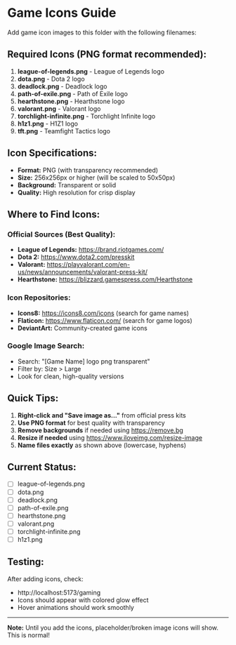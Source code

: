 # Game Icons Guide

Add game icon images to this folder with the following filenames:

## Required Icons (PNG format recommended):

1. **league-of-legends.png** - League of Legends logo
2. **dota.png** - Dota 2 logo
3. **deadlock.png** - Deadlock logo
4. **path-of-exile.png** - Path of Exile logo
5. **hearthstone.png** - Hearthstone logo
6. **valorant.png** - Valorant logo
7. **torchlight-infinite.png** - Torchlight Infinite logo
8. **h1z1.png** - H1Z1 logo
9. **tft.png** - Teamfight Tactics logo

## Icon Specifications:

- **Format:** PNG (with transparency recommended)
- **Size:** 256x256px or higher (will be scaled to 50x50px)
- **Background:** Transparent or solid
- **Quality:** High resolution for crisp display

## Where to Find Icons:

### Official Sources (Best Quality):
- **League of Legends:** https://brand.riotgames.com/
- **Dota 2:** https://www.dota2.com/presskit
- **Valorant:** https://playvalorant.com/en-us/news/announcements/valorant-press-kit/
- **Hearthstone:** https://blizzard.gamespress.com/Hearthstone

### Icon Repositories:
- **Icons8:** https://icons8.com/icons (search for game names)
- **Flaticon:** https://www.flaticon.com/ (search for game logos)
- **DeviantArt:** Community-created game icons

### Google Image Search:
- Search: "[Game Name] logo png transparent"
- Filter by: Size > Large
- Look for clean, high-quality versions

## Quick Tips:

1. **Right-click and "Save image as..."** from official press kits
2. **Use PNG format** for best quality with transparency
3. **Remove backgrounds** if needed using https://remove.bg
4. **Resize if needed** using https://www.iloveimg.com/resize-image
5. **Name files exactly** as shown above (lowercase, hyphens)

## Current Status:

- [ ] league-of-legends.png
- [ ] dota.png
- [ ] deadlock.png
- [ ] path-of-exile.png
- [ ] hearthstone.png
- [ ] valorant.png
- [ ] torchlight-infinite.png
- [ ] h1z1.png

## Testing:

After adding icons, check:
- http://localhost:5173/gaming
- Icons should appear with colored glow effect
- Hover animations should work smoothly

---

**Note:** Until you add the icons, placeholder/broken image icons will show. This is normal!

